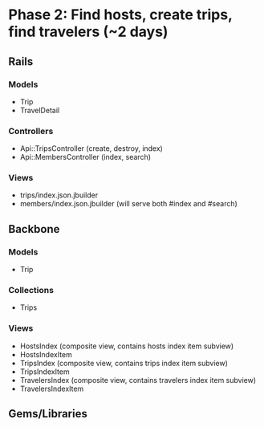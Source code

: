 # Phase 2: Find hosts, create trips, find travelers (~2 days)

## Rails
### Models
* Trip
* TravelDetail

### Controllers
* Api::TripsController (create, destroy, index)
* Api::MembersController (index, search)

### Views
* trips/index.json.jbuilder
* members/index.json.jbuilder (will serve both #index and #search)

## Backbone
### Models
* Trip

### Collections
* Trips

### Views
* HostsIndex (composite view, contains hosts index item subview)
* HostsIndexItem
* TripsIndex (composite view, contains trips index item subview)
* TripsIndexItem
* TravelersIndex (composite view, contains travelers index item subview)
* TravelersIndexItem


## Gems/Libraries
